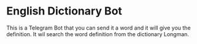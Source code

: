 # English Dictionary Bot

This is a Telegram Bot that you can send it a word and it will give you the definition.
It wil search the word definition from the dictionary Longman.
